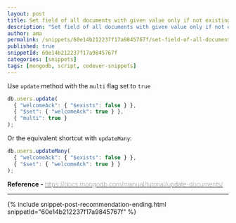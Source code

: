 ```yaml
---
layout: post
title: Set field of all documents with given value only if not existing in Mongo
description: "Set field of all documents with given value only if not existing in Mongo code snippet"
author: ama
permalink: /snippets/60e14b212237f17a9845767f/set-field-of-all-documents-with-given-value-only-if-not-existing-in-mongo
published: true
snippetId: 60e14b212237f17a9845767f
categories: [snippets]
tags: [mongodb, script, codever-snippets]
---
```


Use  `update` method with the `multi` flag set to `true`

```javascript
db.users.update(
  { "welcomeAck": { "$exists": false } },
  { "$set": { "welcomeAck": true } },
  { "multi": true }
);

```

Or the equivalent shortcut with `updateMany`:

```javascript
db.users.updateMany(
  { "welcomeAck": { "$exists": false } },
  { "$set": { "welcomeAck": true } }
);
```

<span style="font-size: 0.9rem">
  <strong>Reference - </strong>
  <a href="https://docs.mongodb.com/manual/tutorial/update-documents/" target="_blank" style="font-weight: lighter">
     https://docs.mongodb.com/manual/tutorial/update-documents/
  </a>
</span>

<hr/>

 {% include snippet-post-recommendation-ending.html snippetId="60e14b212237f17a9845767f" %}
